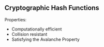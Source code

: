 Cryptographic Hash Functions
----------------------------

Properties: 

- Computationally efficient
- Collision resistant
- Satisfying the Avalanche Property
